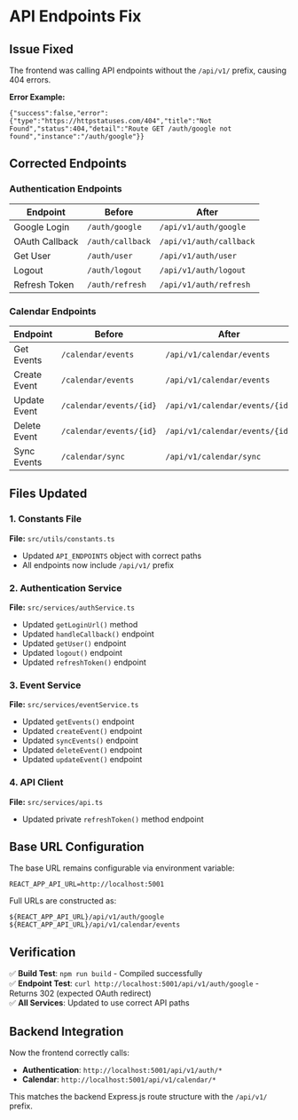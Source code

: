 # API Endpoints Fix

## Issue Fixed
The frontend was calling API endpoints without the `/api/v1/` prefix, causing 404 errors.

**Error Example:**
```
{"success":false,"error":{"type":"https://httpstatuses.com/404","title":"Not Found","status":404,"detail":"Route GET /auth/google not found","instance":"/auth/google"}}
```

## Corrected Endpoints

### Authentication Endpoints
| Endpoint | Before | After |
|----------|--------|-------|
| Google Login | `/auth/google` | `/api/v1/auth/google` |
| OAuth Callback | `/auth/callback` | `/api/v1/auth/callback` |
| Get User | `/auth/user` | `/api/v1/auth/user` |
| Logout | `/auth/logout` | `/api/v1/auth/logout` |
| Refresh Token | `/auth/refresh` | `/api/v1/auth/refresh` |

### Calendar Endpoints
| Endpoint | Before | After |
|----------|--------|-------|
| Get Events | `/calendar/events` | `/api/v1/calendar/events` |
| Create Event | `/calendar/events` | `/api/v1/calendar/events` |
| Update Event | `/calendar/events/{id}` | `/api/v1/calendar/events/{id}` |
| Delete Event | `/calendar/events/{id}` | `/api/v1/calendar/events/{id}` |
| Sync Events | `/calendar/sync` | `/api/v1/calendar/sync` |

## Files Updated

### 1. Constants File
**File:** `src/utils/constants.ts`
- Updated `API_ENDPOINTS` object with correct paths
- All endpoints now include `/api/v1/` prefix

### 2. Authentication Service
**File:** `src/services/authService.ts`
- Updated `getLoginUrl()` method
- Updated `handleCallback()` endpoint
- Updated `getUser()` endpoint
- Updated `logout()` endpoint
- Updated `refreshToken()` endpoint

### 3. Event Service
**File:** `src/services/eventService.ts`
- Updated `getEvents()` endpoint
- Updated `createEvent()` endpoint
- Updated `syncEvents()` endpoint
- Updated `deleteEvent()` endpoint
- Updated `updateEvent()` endpoint

### 4. API Client
**File:** `src/services/api.ts`
- Updated private `refreshToken()` method endpoint

## Base URL Configuration

The base URL remains configurable via environment variable:
```
REACT_APP_API_URL=http://localhost:5001
```

Full URLs are constructed as:
```
${REACT_APP_API_URL}/api/v1/auth/google
${REACT_APP_API_URL}/api/v1/calendar/events
```

## Verification

✅ **Build Test**: `npm run build` - Compiled successfully  
✅ **Endpoint Test**: `curl http://localhost:5001/api/v1/auth/google` - Returns 302 (expected OAuth redirect)  
✅ **All Services**: Updated to use correct API paths  

## Backend Integration

Now the frontend correctly calls:
- **Authentication**: `http://localhost:5001/api/v1/auth/*`
- **Calendar**: `http://localhost:5001/api/v1/calendar/*`

This matches the backend Express.js route structure with the `/api/v1/` prefix.